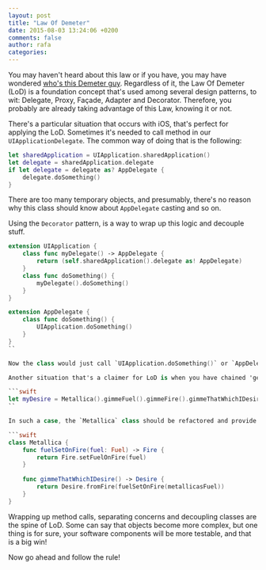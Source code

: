 ```yaml
---
layout: post
title: "Law Of Demeter"
date: 2015-08-03 13:24:06 +0200
comments: false
author: rafa
categories:
---
```

You may haven't heard about this law or if you have, you may have wondered [who's this Demeter guy](http://homepages.cwi.nl/~storm/teaching/reader/LieberherrHolland89.pdf). Regardless of it, the Law Of Demeter (LoD) is a foundation concept that's used among several design patterns, to wit: Delegate, Proxy, Façade, Adapter and Decorator. Therefore, you probably are already taking advantage of this Law, knowing it or not.

There's a particular situation that occurs with iOS, that's perfect for applying the LoD. Sometimes it's needed to call method in our `UIApplicationDelegate`. The common way of doing that is the following:

```swift
let sharedApplication = UIApplication.sharedApplication()
let delegate = sharedApplication.delegate
if let delegate = delegate as? AppDelegate {
    delegate.doSomething()
}
```
There are too many temporary objects, and presumably, there's no reason why this class should know about `AppDelegate` casting and so on.

Using the `Decorator` pattern, is a way to wrap up this logic and decouple stuff.

```swift
extension UIApplication {
    class func myDelegate() -> AppDelegate {
        return (self.sharedApplication().delegate as! AppDelegate)
    }
    class func doSomething() {
        myDelegate().doSomething()
    }
}

extension AppDelegate {
    class func doSomething() {
        UIApplication.doSomething()
    }
}
``

Now the class would just call `UIApplication.doSomething()` or `AppDelegate.doSomething()`.

Another situation that's a claimer for LoD is when you have chained 'get' statements, for example:

```swift
let myDesire = Metallica().gimmeFuel().gimmeFire().gimmeThatWhichIDesire()
``

In such a case, the `Metallica` class should be refactored and provide it with a mean of calling `Metallica().gimmeThatWhichIDesire()`, for example:

```swift
class Metallica {
    func fuelSetOnFire(fuel: Fuel) -> Fire {
    	return Fire.setFuelOnFire(fuel)
    }
    
    func gimmeThatWhichIDesire() -> Desire {
        return Desire.fromFire(fuelSetOnFire(metallicasFuel))
    }
}
```

Wrapping up method calls, separating concerns and decoupling classes are the spine of LoD. Some can say that objects become more complex, but one thing is for sure, your software components will be more testable, and that is a big win!

Now go ahead and follow the rule!
